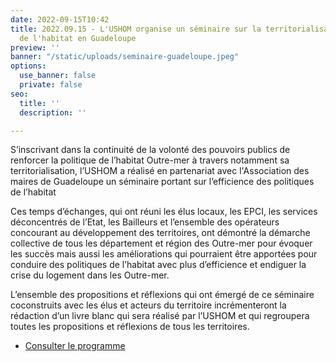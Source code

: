 ```yaml
---
date: 2022-09-15T10:42
title: 2022.09.15 - L'USHOM organise un séminaire sur la territorialisation des politiques
  de l'habitat en Guadeloupe
preview: ''
banner: "/static/uploads/seminaire-guadeloupe.jpeg"
options:
  use_banner: false
  private: false
seo:
  title: ''
  description: ''

---
```

S’inscrivant dans la continuité de la volonté des pouvoirs publics de renforcer la politique de l’habitat Outre-mer à travers notamment sa territorialisation, l’USHOM a réalisé en partenariat avec l'Association des maires de Guadeloupe un séminaire portant sur l’efficience des politiques de l’habitat

Ces temps d’échanges, qui ont réuni les élus locaux, les EPCI, les services déconcentrés de l’Etat, les Bailleurs et l’ensemble des opérateurs concourant au développement des territoires, ont démontré la démarche collective de tous les département et région des Outre-mer pour évoquer les succès mais aussi les améliorations qui pourraient être apportées pour conduire des politiques de l’habitat avec plus d’efficience et endiguer la crise du logement dans les Outre-mer.

L’ensemble des propositions et réflexions qui ont émergé de ce séminaire coconstruits avec les élus et acteurs du territoire incrémenteront la rédaction d’un livre blanc qui sera réalisé par l’USHOM et qui regroupera toutes les propositions et réflexions de tous les territoires.

* [Consulter le programme](/static/uploads/programme-seminaire-sur-la-territorialisation-des-politiques-de-l-habitat-en-guadeloupe.pdf)